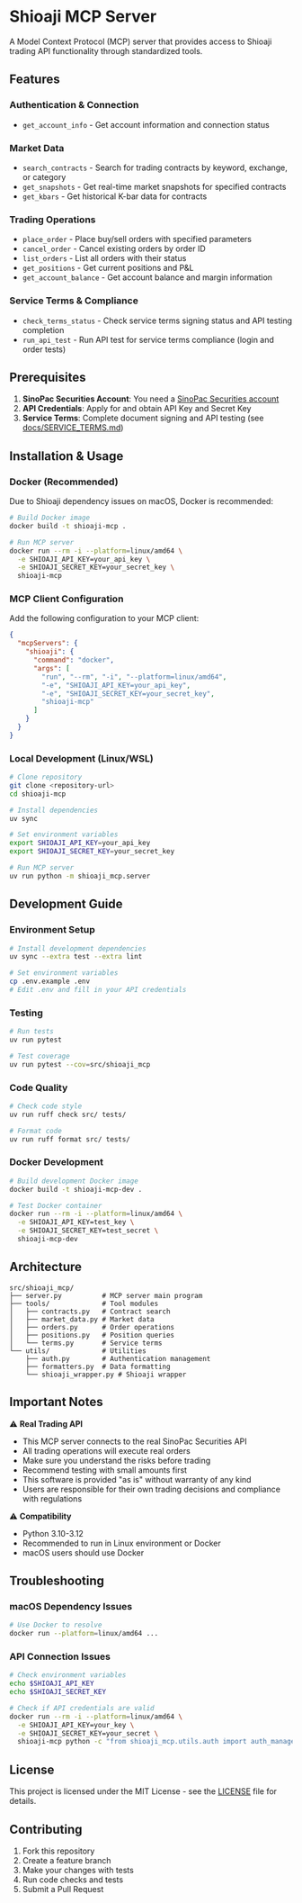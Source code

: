 # Shioaji MCP Server

A Model Context Protocol (MCP) server that provides access to Shioaji trading API functionality through standardized tools.

## Features

### Authentication & Connection
- `get_account_info` - Get account information and connection status

### Market Data
- `search_contracts` - Search for trading contracts by keyword, exchange, or category
- `get_snapshots` - Get real-time market snapshots for specified contracts
- `get_kbars` - Get historical K-bar data for contracts

### Trading Operations
- `place_order` - Place buy/sell orders with specified parameters
- `cancel_order` - Cancel existing orders by order ID
- `list_orders` - List all orders with their status
- `get_positions` - Get current positions and P&L
- `get_account_balance` - Get account balance and margin information

### Service Terms & Compliance
- `check_terms_status` - Check service terms signing status and API testing completion
- `run_api_test` - Run API test for service terms compliance (login and order tests)

## Prerequisites

1. **SinoPac Securities Account**: You need a [SinoPac Securities account](https://www.sinotrade.com.tw/openact)
2. **API Credentials**: Apply for and obtain API Key and Secret Key
3. **Service Terms**: Complete document signing and API testing (see [docs/SERVICE_TERMS.md](docs/SERVICE_TERMS.md))

## Installation & Usage

### Docker (Recommended)

Due to Shioaji dependency issues on macOS, Docker is recommended:

```bash
# Build Docker image
docker build -t shioaji-mcp .

# Run MCP server
docker run --rm -i --platform=linux/amd64 \
  -e SHIOAJI_API_KEY=your_api_key \
  -e SHIOAJI_SECRET_KEY=your_secret_key \
  shioaji-mcp
```

### MCP Client Configuration

Add the following configuration to your MCP client:

```json
{
  "mcpServers": {
    "shioaji": {
      "command": "docker",
      "args": [
        "run", "--rm", "-i", "--platform=linux/amd64",
        "-e", "SHIOAJI_API_KEY=your_api_key",
        "-e", "SHIOAJI_SECRET_KEY=your_secret_key",
        "shioaji-mcp"
      ]
    }
  }
}
```

### Local Development (Linux/WSL)

```bash
# Clone repository
git clone <repository-url>
cd shioaji-mcp

# Install dependencies
uv sync

# Set environment variables
export SHIOAJI_API_KEY=your_api_key
export SHIOAJI_SECRET_KEY=your_secret_key

# Run MCP server
uv run python -m shioaji_mcp.server
```

## Development Guide

### Environment Setup

```bash
# Install development dependencies
uv sync --extra test --extra lint

# Set environment variables
cp .env.example .env
# Edit .env and fill in your API credentials
```

### Testing

```bash
# Run tests
uv run pytest

# Test coverage
uv run pytest --cov=src/shioaji_mcp
```

### Code Quality

```bash
# Check code style
uv run ruff check src/ tests/

# Format code
uv run ruff format src/ tests/
```

### Docker Development

```bash
# Build development Docker image
docker build -t shioaji-mcp-dev .

# Test Docker container
docker run --rm -i --platform=linux/amd64 \
  -e SHIOAJI_API_KEY=test_key \
  -e SHIOAJI_SECRET_KEY=test_secret \
  shioaji-mcp-dev
```

## Architecture

```
src/shioaji_mcp/
├── server.py          # MCP server main program
├── tools/             # Tool modules
│   ├── contracts.py   # Contract search
│   ├── market_data.py # Market data
│   ├── orders.py      # Order operations
│   ├── positions.py   # Position queries
│   └── terms.py       # Service terms
└── utils/             # Utilities
    ├── auth.py        # Authentication management
    ├── formatters.py  # Data formatting
    └── shioaji_wrapper.py # Shioaji wrapper
```

## Important Notes

⚠️ **Real Trading API**
- This MCP server connects to the real SinoPac Securities API
- All trading operations will execute real orders
- Make sure you understand the risks before trading
- Recommend testing with small amounts first
- This software is provided "as is" without warranty of any kind
- Users are responsible for their own trading decisions and compliance with regulations

⚠️ **Compatibility**
- Python 3.10-3.12
- Recommended to run in Linux environment or Docker
- macOS users should use Docker

## Troubleshooting

### macOS Dependency Issues
```bash
# Use Docker to resolve
docker run --platform=linux/amd64 ...
```

### API Connection Issues
```bash
# Check environment variables
echo $SHIOAJI_API_KEY
echo $SHIOAJI_SECRET_KEY

# Check if API credentials are valid
docker run --rm -i --platform=linux/amd64 \
  -e SHIOAJI_API_KEY=your_key \
  -e SHIOAJI_SECRET_KEY=your_secret \
  shioaji-mcp python -c "from shioaji_mcp.utils.auth import auth_manager; print(auth_manager.is_connected())"
```

## License

This project is licensed under the MIT License - see the [LICENSE](LICENSE) file for details.

## Contributing

1. Fork this repository
2. Create a feature branch
3. Make your changes with tests
4. Run code checks and tests
5. Submit a Pull Request